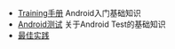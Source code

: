 - [Training手册](/Training.md) Android入门基础知识
- [Android测试](/Test.md) 关于Android Test的基础知识
- [最佳实践](/BEST_PRACTICE.md) 

